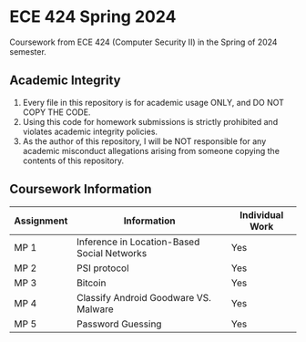 # ECE 424 Spring 2024

Coursework from ECE 424 (Computer Security II) in the Spring of 2024 semester.

## Academic Integrity
1. Every file in this repository is for academic usage ONLY, and DO NOT COPY THE CODE. 
2. Using this code for homework submissions is strictly prohibited and violates academic integrity policies.
3. As the author of this repository, I will be NOT responsible for any academic misconduct allegations arising from someone copying the contents of this repository.

## Coursework Information
| Assignment      | Information     | Individual Work     |
|-----------|-----------|-----------|
| MP 1      | Inference in Location-Based Social Networks        | Yes |
| MP 2      | PSI protocol       | Yes |
| MP 3      | Bitcoin      | Yes |
| MP 4    | Classify Android Goodware VS. Malware     | Yes |
| MP 5    | Password Guessing     | Yes |
